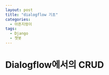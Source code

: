 ```yaml
---
layout: post
title: "dialogflow 기초"
categories:
  - 아픈지렁이
tags:
  - Django
  - 챗봇
---
```


# Dialogflow에서의 CRUD

<!--stackedit_data:
eyJoaXN0b3J5IjpbNjg0MTM0MzU1XX0=
-->